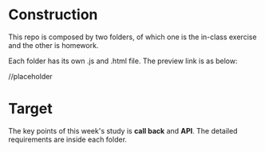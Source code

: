# Construction
This repo is composed by two folders, of which one is the in-class exercise and the other is homework.

Each folder has its own .js and .html file. The preview link is as below: 

//placeholder

# Target
The key points of this week's study is **call back** and **API**. The detailed requirements are inside each folder.

